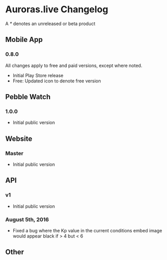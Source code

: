 # Auroras.live Changelog
A _*_ denotes an unreleased or beta product
## Mobile App

### 0.8.0
All changes apply to free and paid versions, except where noted.

 - Initial Play Store release
 - Free: Updated icon to denote free version


## Pebble Watch
### 1.0.0
 - Initial public version

## Website
### Master
 - Initial public version

## API
### v1
 - Initial public version

### August 5th, 2016
 - Fixed a bug where the Kp value in the current conditions embed image would appear black if > 4 but < 6

## Other
